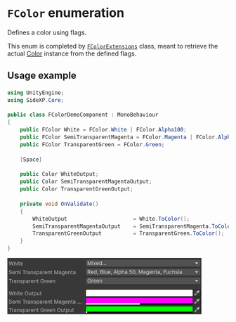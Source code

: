 # `FColor` enumeration

Defines a color using flags.

This enum is completed by [`FColorExtensions`](../../extensions/f-color.md) class, meant to retrieve the actual [Color](https://docs.unity3d.com/Documentation/ScriptReference/Color.html) instance from the defined flags.

## Usage example

```cs
using UnityEngine;
using SideXP.Core;

public class FColorDemoComponent : MonoBehaviour
{
    public FColor White = FColor.White | FColor.Alpha100;
    public FColor SemiTransparentMagenta = FColor.Magenta | FColor.Alpha50;
    public FColor TransparentGreen = FColor.Green;
    
    [Space]

    public Color WhiteOutput;
    public Color SemiTransparentMagentaOutput;
    public Color TransparentGreenOutput;

    private void OnValidate()
    {
        WhiteOutput                     = White.ToColor();
        SemiTransparentMagentaOutput    = SemiTransparentMagenta.ToColor();
        TransparentGreenOutput          = TransparentGreen.ToColor();
    }
}
```

![Range & RangeInt example](../../img/common_enums_color.png)